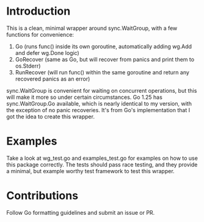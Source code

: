 # Introduction

This is a clean, minimal wrapper around sync.WaitGroup, with a few functions for convenience:

1. Go (runs func() inside its own goroutine, automatically adding wg.Add and defer wg.Done logic)
2. GoRecover (same as Go, but will recover from panics and print them to os.Stderr)
3. RunRecover (will run func() within the same goroutine and return any recovered panics as an error)

sync.WaitGroup is convenient for waiting on concurrent operations, but this will make it more so under certain circumstances. Go 1.25 has sync.WaitGroup.Go available, which is nearly identical to my version, with the exception of no panic recoveries. It's from Go's implementation that I got the idea to create this wrapper.

# Examples

Take a look at wg_test.go and examples_test.go for examples on how to use this package correctly. The tests should pass race testing, and they provide a minimal, but example worthy test framework to test this wrapper.

# Contributions

Follow Go formatting guidelines and submit an issue or PR.
